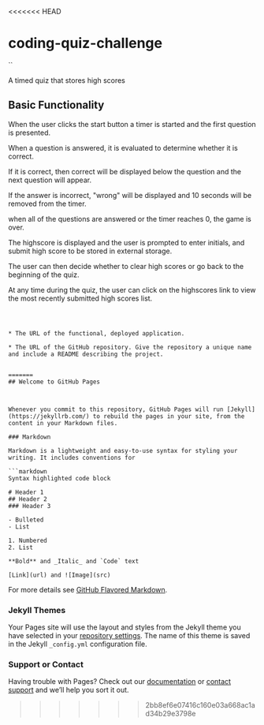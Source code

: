<<<<<<< HEAD
# coding-quiz-challenge
``

A timed quiz that stores high scores

## Basic Functionality

When the user clicks the start button a timer is started and the first question is presented.

When a question is answered, it is evaluated to determine whether it is correct.


If it is correct, then correct will be displayed below the question and the next question will appear.  

If the answer is incorrect, "wrong" will be displayed and 10 seconds will be removed from the timer. 

when all of the questions are answered or the timer reaches 0, the game is over.  

The highscore is displayed and the user is prompted to enter initials, and submit high score to be stored in external storage.  


The user can then decide whether to clear high scores or go back to the beginning of the quiz.  

At any time during the quiz, the user can click on the highscores link to view the most recently submitted high scores list.  
```



* The URL of the functional, deployed application.

* The URL of the GitHub repository. Give the repository a unique name and include a README describing the project.


=======
## Welcome to GitHub Pages



Whenever you commit to this repository, GitHub Pages will run [Jekyll](https://jekyllrb.com/) to rebuild the pages in your site, from the content in your Markdown files.

### Markdown

Markdown is a lightweight and easy-to-use syntax for styling your writing. It includes conventions for

```markdown
Syntax highlighted code block

# Header 1
## Header 2
### Header 3

- Bulleted
- List

1. Numbered
2. List

**Bold** and _Italic_ and `Code` text

[Link](url) and ![Image](src)

```

For more details see [GitHub Flavored Markdown](https://guides.github.com/features/mastering-markdown/).

### Jekyll Themes

Your Pages site will use the layout and styles from the Jekyll theme you have selected in your [repository settings](https://github.com/AnnMarkham/coding-quiz-challenge/settings). The name of this theme is saved in the Jekyll `_config.yml` configuration file.

### Support or Contact

Having trouble with Pages? Check out our [documentation](https://docs.github.com/categories/github-pages-basics/) or [contact support](https://github.com/contact) and we’ll help you sort it out.
>>>>>>> 2bb8ef6e07416c160e03a668ac1ad34b29e3798e
